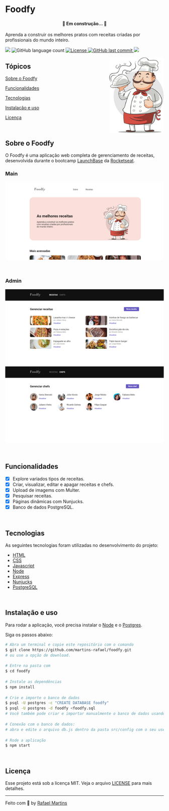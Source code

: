 # Foodfy

<h4 align="center"> 
	🚧  Em construção...  🚧
</h4>

<p>Aprenda a construir os melhores pratos com receitas criadas por profissionais do mundo inteiro.</p>

<p>
  <img src="https://img.shields.io/badge/made%20by-RAFAEL%20MARTINS-6558C3?style=flat-square">
  <img alt="GitHub language count" src="https://img.shields.io/github/languages/count/martins-rafael/foodfy?color=6558C3&style=flat-square">
  <a href="https://opensource.org/licenses/MIT">
    <img alt="License" src="https://img.shields.io/badge/license-MIT-6558C3?style=flat-square">
  </a>
  <a href="https://github.com/martins-rafael/foodfy/commits/master">
    <img alt="GitHub last commit" src="https://img.shields.io/github/last-commit/martins-rafael/foodfy?color=6558C3&style=flat-square">
  </a>
    <img src="https://img.shields.io/badge/status-EM%20DESENVOLVIMENTO-6558C3?style=flat-square">
</p>

<img align="right" src=".github/chef.png?raw=true" height="240">

## Tópicos 

[Sobre o Foodfy](#sobre-o-foodfy)

[Funcionalidades](#funcionalidades)

[Tecnologias](#tecnologias)

[Instalação e uso](#instalação-e-uso)

[Licença](#licença)

<br>

## Sobre o Foodfy

O Foodfy é uma aplicação web completa de gerenciamento de receitas, desenvolvida durante o bootcamp [LaunchBase](https://rocketseat.com.br/launchbase) da [Rocketseat](https://rocketseat.com.br/).

### Main
<p align="center">
  <img src=".github/main.gif" alt="página principal">
</p>

<br>

### Admin
<p align="center">
  <img src=".github/admin_recipes.png" alt="página admin receitas">
  <img src=".github/admin_chefs.png" alt="página admin chefs">
</p>

<br>

## Funcionalidades

- [X] Explore variados tipos de receitas.
- [X] Criar, visualizar, editar e apagar receitas e chefs.
- [X] Upload de imagems com Multer.
- [X] Pesquisar receitas.
- [X] Páginas dinâmicas com Nunjucks.
- [X] Banco de dados PostgreSQL.

<br>

## Tecnologias

As seguintes tecnologias foram utilizadas no desenvolvimento do projeto:

- [HTML](https://devdocs.io/html/)
- [CSS](https://devdocs.io/css/)
- [Javascript](https://devdocs.io/javascript/)
- [Node](https://nodejs.org/en/)
- [Express](https://expressjs.com/)
- [Nunjucks](https://mozilla.github.io/nunjucks/)
- [PostgreSQL](https://www.postgresql.org/)

<br>

## Instalação e uso

Para rodar a aplicação, você precisa instalar o [Node](https://nodejs.org/en/) e o [Postgres](https://www.postgresql.org/).

Siga os passos abaixo:

```bash
# Abra um terminal e copie este repositório com o comando
$ git clone https://github.com/martins-rafael/foodfy.git
# ou use a opção de download.

# Entre na pasta com 
$ cd foodfy

# Instale as dependências
$ npm install

# Crie e importe o banco de dados
$ psql -U postgres -c "CREATE DATABASE foodfy"
$ psql -U postgres -d foodfy <foodfy.sql
# Você também pode criar e importar manualmente o banco de dados usando o Postbird ou pgAdmin.
    
# Conexão com o banco de dados:
# abra e edite o arquivo db.js dentro da pasta src/config com o seu user e password do Postgres.

# Rode a aplicação
$ npm start
```

<br>

## Licença

Esse projeto está sob a licença MIT. Veja o arquivo [LICENSE](/LICENSE) para mais detalhes.

---

Feito com :purple_heart: by [Rafael Martins](https://github.com/martins-rafael)
